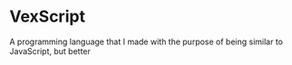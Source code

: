 # VexScript
A programming language that I made with the purpose of being similar to JavaScript, but better
